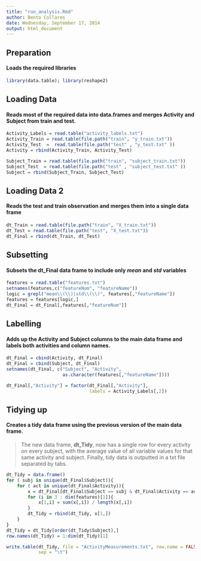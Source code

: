```yaml
---
title: "run_analysis.Rmd"
author: Bento Collares
date: Wednesday, September 17, 2014
output: html_document
---
```


## Preparation

#### Loads the required libraries


```r
library(data.table); library(reshape2)
```

## Loading Data

#### Reads most of the required data into data.frames and merges **Activity** and **Subject** from train and test.



```r
Activity_Labels = read.table("activity_labels.txt")
Activity_Train = read.table(file.path("train", "y_train.txt"))
Activity_Test  =  read.table(file.path("test" , "y_test.txt" ))
Activity = rbind(Activity_Train, Activity_Test)

Subject_Train = read.table(file.path("train", "subject_train.txt"))
Subject_Test  = read.table(file.path("test" , "subject_test.txt" ))
Subject = rbind(Subject_Train, Subject_Test)
```

## Loading Data 2

#### Reads the test and train observation and merges them into a single data frame


```r
dt_Train = read.table(file.path("train", "X_train.txt"))
dt_Test = read.table(file.path("test", "X_test.txt"))
dt_Final = rbind(dt_Train, dt_Test)
```

## Subsetting

#### Subsets the **dt_Final** data frame to include only *mean* and *std* variables 


```r
features = read.table("features.txt")
setnames(features,c("featureNum", "featureName"))
logic = grepl("mean\\(\\)|std\\(\\)", features[,"featureName"])
features = features[logic,]
dt_Final = dt_Final[,features[,"featureNum"]]
```

## Labelling

#### Adds up the Activity and Subject columns to the main data frame and labels both activities and column names.



```r
dt_Final = cbind(Activity, dt_Final)
dt_Final = cbind(Subject, dt_Final)
setnames(dt_Final, c("Subject", "Activity",
                     as.character(features[,"featureName"])))

dt_Final[,"Activity"] = factor(dt_Final[,"Activity"], 
                               labels = Activity_Labels[,2])
```

## Tidying up

#### Creates a tidy data frame using the previous version of the main data frame.
> The new data frame, **dt_Tidy**, now has a single row for every activity on 
every subject, with the average value of all variable values for that same
activity and subject. Finally, tidy data is outputted in a txt file separated
by tabs.


```r
dt_Tidy = data.frame()
for ( subj in unique(dt_Final$Subject)){
    for ( act in unique(dt_Final$Activity)){
        x = dt_Final[dt_Final$Subject == subj & dt_Final$Activity == act,]
        for (i in 3 : dim(features)[1]){
            x[1,i] = sum(x[,i]) / length(x[,i])
        }
        dt_Tidy = rbind(dt_Tidy, x[1,])
    }
}
dt_Tidy = dt_Tidy[order(dt_Tidy$Subject),]
row.names(dt_Tidy) = 1:dim(dt_Tidy)[1]

write.table(dt_Tidy, file = "ActivityMeasurements.txt", row.name = FALSE, 
            sep = "\t")
```
